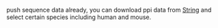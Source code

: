 push sequence data already, you can download ppi data from [String](https://string-db.org/cgi/download.pl?sessionId=QQQjL7BwmrC4&species_text=Homo+sapiens) and select certain species including human and mouse.
